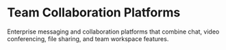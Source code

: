 # Team Collaboration Platforms

Enterprise messaging and collaboration platforms that combine chat, video conferencing, file sharing, and team workspace features.
